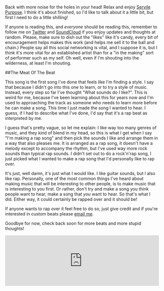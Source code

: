 <!-- 
.. title: More Serving, More Purpose
.. slug: more-serving-more-purpose
.. date: 2014/05/30 13:19:15
.. tags:Update, Music, Soundcloud, MTG, Card Games 
.. link: 
.. description: 
.. type: text
-->

Back with more noise for the holes in your head! Relax and enjoy [Servile Purpose](https://soundcloud.com/al_hacha/servile-purpose). I think it's about finished, so I'd like to talk about it a little bit, but first I need to do a little shilling!

If anyone is reading this, and *everyone* should be reading this, remember to follow me on [Twitter](https://twitter.com/al_hacha) and [SoundCloud](https://soundcloud.com/al_hacha) if you enjoy updates and thoughts at random. Please, make sure to dish out the "likes" like it's candy, every bit of encouragement helps makes this work (and helps me sell it to the ball and chain.) People say all this social networking is vital, and I suppose it is, but I think it's more vital for an established artist than for a "in the making" sort of performer such as my self. Oh well, even if I'm shouting into the wilderness, at least I'm shouting. 

<!-- TEASER_END -->
##The Meat Of The Beat

This song is the first song I've done that feels like I'm finding a style. I say that because I didn't go into this one to learn, or to try a style of music. Instead, every step so far I've thought "What sounds do *I* like?". This is weird for me, because I've been learning about this for years now and I'm used to approaching the track as someone who needs to learn more before he can make a song. This time I just made the song I wanted to hear. I guess, if I had to describe what I've done, I'd say that it's a rap beat as interpreted by me. 

I guess that's pretty vague, so let me explain: I like way too many genres of music, and they kind of blend in my head, so this is what I get when I say "I'm making a rap song" and then pick the sounds I like and arrange them in a way that also pleases me. It is arranged as a rap song, it doesn't have a melody except to accompany the rhythm, but I've used way more rock sounds than typical rap sounds. I didn't set out to do a rock'n'rap song, I just picked what I wanted to make a rap song that I'd personally like to rap over. 

It's just, well damn, it's just what I would like. I like guitar sounds, but I also like rap. Personally, one of the most common things I've heard about making music that will be interesting to other people, is to make music that is interesting to you first. Or rather, don't try and make a song you think people want to hear, make a song that *you* want to hear. So that's what I did. Either way, it could certainly be rapped over and it should be! 

If anyone wants to rap over it feel free to do so, just give credit and if you're interested in custom beats please [email me](mailto:icsttemp@gmail.com).

Goodbye for now, check back soon for more beats and more stupid thoughts!

<iframe width="100%" height="166" scrolling="no" frameborder="no" src="https://w.soundcloud.com/player/?url=https%3A//api.soundcloud.com/tracks/152047320&amp;color=ff5500&amp;auto_play=false&amp;hide_related=false&amp;show_artwork=true&amp;show_comments=true&amp;show_user=true&amp;show_reposts=false"></iframe>
